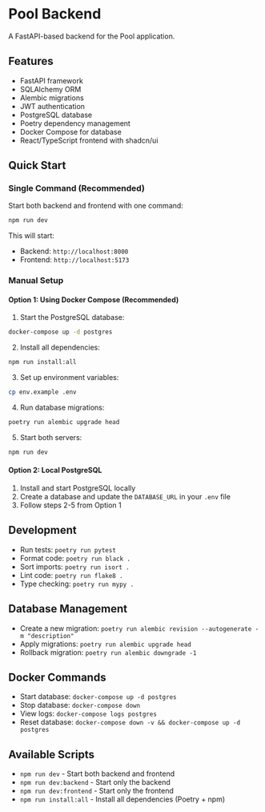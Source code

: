 # Pool Backend

A FastAPI-based backend for the Pool application.

## Features

- FastAPI framework
- SQLAlchemy ORM
- Alembic migrations
- JWT authentication
- PostgreSQL database
- Poetry dependency management
- Docker Compose for database
- React/TypeScript frontend with shadcn/ui

## Quick Start

### Single Command (Recommended)

Start both backend and frontend with one command:

```bash
npm run dev
```

This will start:
- Backend: `http://localhost:8000`
- Frontend: `http://localhost:5173`

### Manual Setup

#### Option 1: Using Docker Compose (Recommended)

1. Start the PostgreSQL database:
```bash
docker-compose up -d postgres
```

2. Install all dependencies:
```bash
npm run install:all
```

3. Set up environment variables:
```bash
cp env.example .env
```

4. Run database migrations:
```bash
poetry run alembic upgrade head
```

5. Start both servers:
```bash
npm run dev
```

#### Option 2: Local PostgreSQL

1. Install and start PostgreSQL locally
2. Create a database and update the `DATABASE_URL` in your `.env` file
3. Follow steps 2-5 from Option 1

## Development

- Run tests: `poetry run pytest`
- Format code: `poetry run black .`
- Sort imports: `poetry run isort .`
- Lint code: `poetry run flake8 .`
- Type checking: `poetry run mypy .`

## Database Management

- Create a new migration: `poetry run alembic revision --autogenerate -m "description"`
- Apply migrations: `poetry run alembic upgrade head`
- Rollback migration: `poetry run alembic downgrade -1`

## Docker Commands

- Start database: `docker-compose up -d postgres`
- Stop database: `docker-compose down`
- View logs: `docker-compose logs postgres`
- Reset database: `docker-compose down -v && docker-compose up -d postgres`

## Available Scripts

- `npm run dev` - Start both backend and frontend
- `npm run dev:backend` - Start only the backend
- `npm run dev:frontend` - Start only the frontend
- `npm run install:all` - Install all dependencies (Poetry + npm) 